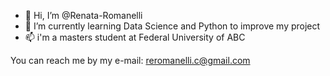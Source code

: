 - 👋 Hi, I’m @Renata-Romanelli
- 🌱 I’m currently learning Data Science and Python to improve my project 
- 📫 i'm a masters student at Federal University of ABC 

You can reach me by my e-mail: reromanelli.c@gmail.com

<!---
Renata-Romanelli/Renata-Romanelli is a ✨ special ✨ repository because its `README.md` (this file) appears on your GitHub profile.
You can click the Preview link to take a look at your changes.
--->
